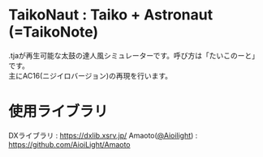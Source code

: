 # TaikoNaut : Taiko + Astronaut (=TaikoNote)
.tjaが再生可能な太鼓の達人風シミュレーターです。呼び方は「たいこのーと」です。<br>
主にAC16(ニジイロバージョン)の再現を行います。

# 使用ライブラリ
DXライブラリ : https://dxlib.xsrv.jp/
Amaoto([@Aioilight](https://github.com/AioiLight])) : https://github.com/AioiLight/Amaoto
